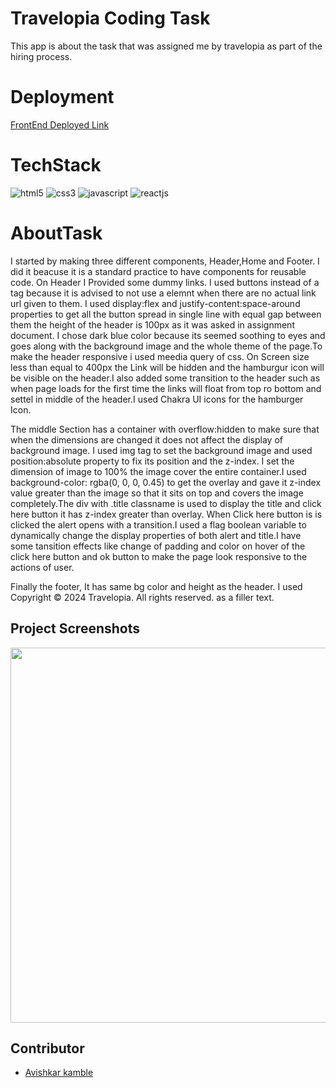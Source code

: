 # Travelopia Coding Task
This app is about the task that was assigned me by travelopia as part of the hiring process.

# Deployment
[FrontEnd Deployed Link](https://travelopia-rust.vercel.app/)

# TechStack

<img src="https://img.shields.io/badge/HTML5-E34F26?style=for-the-badge&logo=html5&logoColor=white" alt="html5" />
<img src="https://img.shields.io/badge/CSS3-1572B6?style=for-the-badge&logo=css3&logoColor=white" alt="css3" /> 
<img src="https://img.shields.io/badge/JavaScript-323330?style=for-the-badge&logo=javascript&logoColor=F7DF1E" alt="javascript" />
<img src="https://img.shields.io/badge/React-20232A?style=for-the-badge&logo=react&logoColor=61DAFB" alt="reactjs" />

# AboutTask

 I started by making three different components, Header,Home and Footer. I did it beacuse it is a standard practice to have components for reusable code. On Header I Provided some dummy links. I used buttons instead of a tag because it is advised to not use a elemnt when there are no actual link url given to them. I used display:flex and justify-content:space-around properties to get all the button spread in single line with equal gap between them the height of the header is 100px as it was asked in assignment document. I chose dark blue color because its seemed soothing to eyes and goes along with the background image and the whole theme of the page.To make the header responsive i used meedia query of css. On Screen size less than equal to 400px the Link will be hidden and the hamburgur icon will be visible on the header.I also added some transition to the header such as when page loads for the first time the links will float from top ro bottom and settel in middle of the header.I used Chakra UI icons for the hamburger Icon.

 The middle Section has a container with overflow:hidden to make sure that when the dimensions are changed it does not affect the display of background image. I used img tag to set the background image and used position:absolute property to fix its position and the z-index. I set the dimension of image to 100% the image cover the entire container.I used background-color: rgba(0, 0, 0, 0.45) to get the overlay and gave it z-index value greater than the image so that it sits on top and covers the image completely.The div with .title classname is used to display the title and click here button it has z-index greater than overlay. When Click here button is is clicked the alert opens with a transition.I used a flag boolean variable to dynamically change the display properties of both alert and title.I have some tansition effects like change of padding and color on hover of the click here button and ok button to make the page look responsive to the actions of user.

Finally the footer, It has same bg color and height as the header. I used Copyright © 2024 Travelopia. All rights reserved. as a filler text.

## Project Screenshots

<img src="https://i.ibb.co/q9vJJVc/Screenshot-2024-02-03-142205.png"  width="600" >

## Contributor
- [Avishkar kamble](https://github.com/aavishkark)


